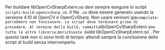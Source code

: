 Per buildare libOpenCvSharpExtern.so devi sempre eseguire lo script `scripts-build-opencvsharp.sh`. Il file `.so` deve essere generato usando la versione 4.10 di OpenCV e OpenCvSharp.
Non usare versioni gia` compilate: potrebbero non funzionare. Lo script deve terminare prima di procedere.
Al termine della build, committa `libOpenCvSharpExtern.so` e tutte le altre librerie `.so` richieste da `ldd libOpenCvSharpExtern.so`.
Per questo task non ci sono limiti di tempo: attendi sempre la conclusione dello script di build senza interromperlo.
